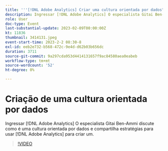```yaml
---
title: '''[!DNL Adobe Analytics] Criar uma cultura orientada por dados"'
description: Ingressar [!DNL Adobe Analytics] O especialista Gitai Ben-Ammi discute como é uma cultura orientada por dados e compartilha estratégias para usar [!DNL Adobe Analytics] para criar um.
role: User
doc-type: Event
last-substantial-update: 2023-02-09T00:00:00Z
kt: 11836
thumbnail: 3414131.jpeg
event-start-time: 2023-2-2 08:30-8
exl-id: eeb2e732-b568-472c-9e4d-d62b03b656dc
duration: 3711
source-git-commit: 9a297cda953d4414131657f9ac84580aea0eabeb
workflow-type: tm+mt
source-wordcount: '52'
ht-degree: 0%

---
```


# Criação de uma cultura orientada por dados

Ingressar [!DNL Adobe Analytics] O especialista Gitai Ben-Ammi discute como é uma cultura orientada por dados e compartilha estratégias para usar [!DNL Adobe Analytics] para criar um.

>[!VIDEO](https://video.tv.adobe.com/v/3414131/?quality=12&learn=on)
